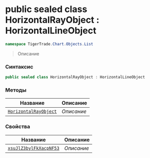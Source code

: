 
# public sealed class HorizontalRayObject : HorizontalLineObject
```csharp
namespace TigerTrade.Chart.Objects.List
```



> Описание

### Синтаксис
```csharp
public sealed class HorizontalRayObject : HorizontalLineObject
```


### Методы
| Название | Описание |
| --- | --- |
| [`HorizontalRayObject`](./HorizontalRayObject.cs/Методы/HorizontalRayObject.md) | *Описание* |

### Свойства
| Название | Описание |
| --- | --- |
| [`xsuJlZ3bylFkXacpNF53`](./HorizontalRayObject.cs/Свойства/xsuJlZ3bylFkXacpNF53.md) | *Описание* |



